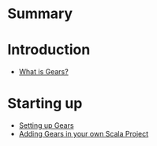 # Summary

# Introduction

- [What is Gears?](./introduction.md)

# Starting up

- [Setting up Gears](./setting_up/examples.md)
- [Adding Gears in your own Scala Project](./setting_up/packages.md)
